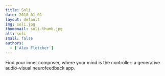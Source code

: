 ```yaml
---
title: Soli
date: 2018-01-01
layout: default
img: soli.jpg
thumbnail: soli-thumb.jpg
alt: soli
small: false
authors:
  - ['Alex Fletcher']
---
```


Find your inner composer, where your mind is the controller: a generative audio-visual neurofeedback app.
